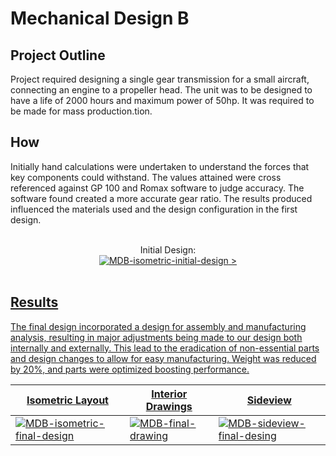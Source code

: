 <h1>Mechanical Design B</h1>



<h2>Project Outline</h2>
Project required designing a single gear transmission for a small aircraft, connecting an engine to a propeller head. The unit was to be designed to have a life of 2000 hours and maximum power of 50hp. It was required to be made for mass production.tion.
<br />


<h2>How</h2>
Initially hand calculations were undertaken to understand the forces that key components could withstand. The values attained were cross referenced against GP 100 and Romax software to judge accuracy. The software found created a more accurate gear ratio. The results produced influenced the materials used and the design configuration in the first design.
<br/>

<p align="center"> <br/>
Initial Design:
  <br/>
<a href="https://imgbb.com/"><img src="https://i.ibb.co/KcfFWRp1/MDB-isometric-initial-design.png" alt="MDB-isometric-initial-design" border="0">
>
<br />
<br />
<h2>Results</h2> 
The final design incorporated a design for assembly and manufacturing analysis, resulting in major adjustments being made to our design both internally and externally. This lead to the eradication of non-essential parts and design changes to allow for easy manufacturing. Weight was reduced by 20%, and parts were optimized boosting performance.

  <p align="center"> 
  
 | Isometric Layout                                         | Interior Drawings         |  Sideview         |
 |-----------------------------------------------|----------------------------|-----------------------------|
 | <a href="https://imgbb.com/"><img src="https://i.ibb.co/JFp5Q9qT/MDB-isometric-final-design.png" alt="MDB-isometric-final-design" border="0"> |<a href="https://imgbb.com/"><img src="https://i.ibb.co/HTWrWkR6/MDB-final-drawing.png" alt="MDB-final-drawing" border="0">|<a href="https://imgbb.com/"><img src="https://i.ibb.co/TxvfV9rM/MDB-sideview-final-desing.png" alt="MDB-sideview-final-desing" border="0"></a>|


</p>

<!--
 ```diff
- text in red
+ text in green
! text in orange
# text in gray
@@ text in purple (and bold)@@
```
--!>
